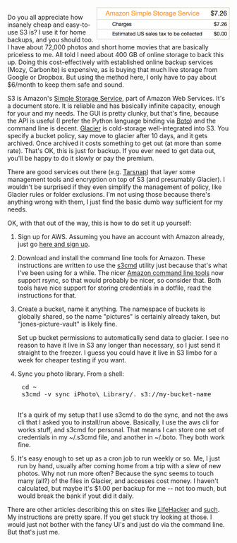 <!--
.. title: Native S3 For Great Cheap Home Backup
.. slug: s3
.. date: 2014/07/20 17:00
.. tags: Technology
.. status: draft
-->

<img style="float:right" class="postimage" src="/f/s3.png" alt="AWS Bill" width=60%>

Do you all appreciate how insanely cheap and easy-to-use S3 is? I
use it for home backups, and you should too.  I have about 72,000
photos and short home movies that are basically priceless to me.
All told I need about 400 GB of online storage to back this up.
Doing this cost-effectively with established online backup services
(Mozy, Carbonite) is expensive, as is buying that much live storage
from Google or Dropbox.  But using the method here, I only have to
pay about $6/month to keep them safe and sound.

S3 is Amazon's [Simple Storage Service][s3], part of Amazon Web
Services.  It's a document store. It is reliable and has basically
infinite capacity, enough for your and my needs. The GUI is pretty
clunky, but that's fine, because the API is useful (I prefer the
Python language binding via [Boto][boto]) and the command line is
decent. [Glacier][gl] is cold-storage well-integrated into S3. You
specify a bucket policy, say move to glacier after 10 days, and it
gets archived. Once archived it costs something to get out (at more
than some rate). That's OK, this is just for backup. If you ever 
need to get data out, you'll be happy to do it slowly or pay the 
premium.

   [s3]: http://aws.amazon.com/s3/
   [boto]: http://boto.readthedocs.org/en/latest/
   [gl]: http://aws.amazon.com/glacier/

There are good services out there (e.g. [Tarsnap][ts]) that layer
some management tools and encryption on top of S3 (and presumably
Glacier). I wouldn't be surprised if they even simplify the management
of policy, like Glacier rules or folder exclusions. I'm not using
those because there's anything wrong with them, I just find the
basic dumb way sufficient for my needs.

   [ts]: http://www.tarsnap.com/

OK, with that out of the way, this is how to do set it up yourself:

1. Sign up for AWS.  Assuming you have an account with Amazon 
   already, just go [here and sign up][aws].

   [aws]: http://aws.amazon.com/

2. Download and install the command line tools for Amazon.  These
   instructions are written to use the [s3cmd][cmd] utility 
   just because that's what I've been using for a while.  The nicer
   [Amazon command line tools][cli] now support rsync, so that would
   probably be nicer, so consider that.  Both tools have nice support 
   for storing credentials in a dotfile, read the instructions for that.  
 
   [cmd]: http://s3tools.org/s3cmd
   [cli]: http://aws.amazon.com/cli/

3. Create a bucket, name it anything.  The namespace of buckets
   is globally shared, so the name "pictures" is certainly already 
   taken, but "jones-picture-vault" is likely fine.

    Set up bucket permissions to automatically send data to glacier. 
    I see no reason to have it live in S3 any longer than necessary, 
    so I just send it straight to the freezer. I guess you could have 
    it live in S3 limbo for a week for cheaper testing if you want.

4. Sync you photo library.  From a shell:

    <pre>
    cd ~
    s3cmd -v sync iPhoto\ Library/. s3://my-bucket-name
    </pre>

    It's a quirk of my setup that I use s3cmd to do the sync, and not
    the aws cli that I asked you to install/run above.  Basically, I use
    the aws cli for works stuff, and s3cmd for personal.  That means I
    can store one set of credentials in my ~/.s3cmd file, and another in
    ~/.boto.  They both work fine.

5. It's easy enough to set up as a cron job to run weekly or so.  Me,
   I just run by hand, usually after coming home from a trip with
   a slew of new photos. Why not run more often? Because the sync
   seems to touch many (all?) of the files in Glacier, and accesses
   cost money.  I haven't calculated, but maybe it's $1.00 per
   backup for me -- not too much, but would break the bank if yout
   did it daily.

There are other articles describing this on sites like [LifeHacker][lh]
and [such][tg]. My instructions are pretty spare. If you get stuck
try looking at those. I would just not bother with the fancy UI's
and just do via the command line. But that's just me.

   [lh]: http://lifehacker.com/how-to-use-amazon-glacier-as-a-dirt-cheap-backup-solut-1460814873
   [tg]: http://www.technologyguide.com/howto/how-to-back-up-your-data-with-amazon-glacier/
